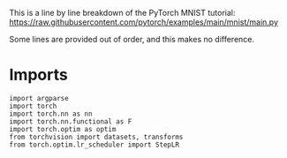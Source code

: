 This is a line by line breakdown of the PyTorch MNIST tutorial: https://raw.githubusercontent.com/pytorch/examples/main/mnist/main.py

Some lines are provided out of order, and this makes no difference.

# Imports

```
import argparse
import torch
import torch.nn as nn
import torch.nn.functional as F
import torch.optim as optim
from torchvision import datasets, transforms
from torch.optim.lr_scheduler import StepLR
```